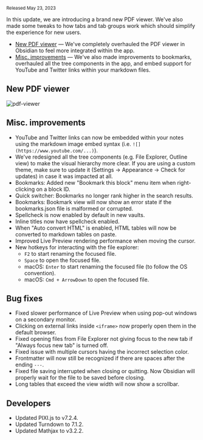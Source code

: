 <small>Released May 23, 2023</small>

In this update, we are introducing a brand new PDF viewer. We've also made some tweaks to how tabs and tab groups work which should simplify the experience for new users.

- [New PDF viewer](#new-pdf-viewer) — We've completely overhauled the PDF viewer in Obsidian to feel more integrated within the app.
- [Misc. improvements](#misc-improvements) — We've also made improvements to bookmarks, overhauled all the tree components in the app, and embed support for YouTube and Twitter links within your markdown files.

## New PDF viewer

<img alt="pdf-viewer" src="https://github.com/obsidianmd/obsidian-help/assets/693981/2187e955-3c4c-436e-a590-b0623cab65e7">

## Misc. improvements

- YouTube and Twitter links can now be embedded within your notes using the markdown image embed syntax (i.e. `![](https://www.youtube.com/...)`).
- We've redesigned all the tree components (e.g. File Explorer, Outline view) to make the visual hierarchy more clear. If you are using a custom theme, make sure to update it (Settings → Appearance → Check for updates) in case it was impacted at all.
- Bookmarks: Added new "Bookmark this block" menu item when right-clicking on a block ID.
- Quick switcher: Bookmarks no longer rank higher in the search results.
- Bookmarks: Bookmark view will now show an error state if the bookmarks.json file is malformed or corrupted.
- Spellcheck is now enabled by default in new vaults.
- Inline titles now have spellcheck enabled.
- When "Auto convert HTML" is enabled, HTML tables will now be converted to markdown tables on paste.
- Improved Live Preview rendering performance when moving the cursor.
- New hotkeys for interacting with the file explorer:
	- `F2` to start renaming the focused file.
	- `Space` to open the focused file.
	- macOS: `Enter` to start renaming the focused file (to follow the OS convention).
	- macOS: `Cmd + ArrowDown` to open the focused file.

## Bug fixes

- Fixed slower performance of Live Preview when using pop-out windows on a secondary monitor.
- Clicking on external links inside `<iframe>` now properly open them in the default browser.
- Fixed opening files from File Explorer not giving focus to the new tab if "Always focus new tab" is turned off.
- Fixed issue with multiple cursors having the incorrect selection color.
- Frontmatter will now still be recognized if there are spaces after the ending `---`.
- Fixed file saving interrupted when closing or quitting. Now Obsidian will properly wait for the file to be saved before closing.
- Long tables that exceed the view width will now show a scrollbar.

## Developers

- Updated PIXI.js to v7.2.4.
- Updated Turndown to 7.1.2.
- Updated Mathjax to v3.2.2.
